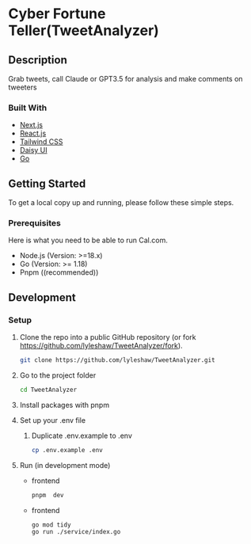 # Cyber Fortune Teller(TweetAnalyzer)

## Description

Grab tweets, call Claude or GPT3.5 for analysis and make comments on tweeters

### Built With

- [Next.js](https://nextjs.org/?ref=cal.com)
- [React.js](https://reactjs.org/?ref=cal.com)
- [Tailwind CSS](https://tailwindcss.com/?ref=cal.com)
- [Daisy UI](https://daisyui.com/)
- [Go](https://go.dev/)

## Getting Started

To get a local copy up and running, please follow these simple steps.

### Prerequisites

Here is what you need to be able to run Cal.com.

- Node.js (Version: >=18.x)
- Go (Version: >= 1.18)
- Pnpm ((recommended))

## Development

### Setup

1. Clone the repo into a public GitHub repository (or fork https://github.com/lyleshaw/TweetAnalyzer/fork).

    ```bash
    git clone https://github.com/lyleshaw/TweetAnalyzer.git
    ```
2. Go to the project folder
    ```bash
    cd TweetAnalyzer
    ```
3. Install packages with pnpm
4. Set up your .env file
   1. Duplicate .env.example to .env
      ```bash
      cp .env.example .env
      ```
5. Run (in development mode)
   - frontend
        ```bash
        pnpm  dev
        ```
   - frontend
        ```bash
        go mod tidy
        go run ./service/index.go
        ```


